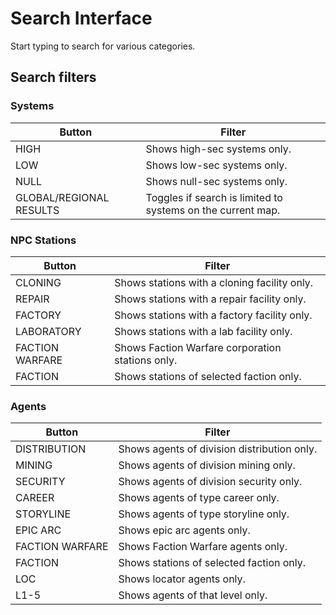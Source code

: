 # Search Interface
Start typing to search for various categories.
## Search filters
### Systems
| Button | Filter |
|--|--|
| HIGH | Shows high-sec systems only. |
| LOW| Shows low-sec systems only. |
| NULL| Shows null-sec systems only. |
| GLOBAL/REGIONAL RESULTS | Toggles if search is limited to systems on the current map. |

### NPC Stations
| Button | Filter |
|--|--|
| CLONING| Shows stations with a cloning facility only. |
| REPAIR| Shows stations with a repair facility only. |
| FACTORY| Shows stations with a factory facility only. |
| LABORATORY| Shows stations with a lab facility only. |
| FACTION WARFARE| Shows Faction Warfare corporation stations only. |
| FACTION| Shows stations of selected faction only. |

### Agents 
| Button | Filter |
|--|--|
| DISTRIBUTION| Shows agents of division distribution only. |
| MINING| Shows agents of division mining only. |
| SECURITY| Shows agents of division security only. |
| CAREER| Shows agents of type career only. |
| STORYLINE| Shows agents of type storyline only.  |
| EPIC ARC| Shows epic arc agents only. |
| FACTION WARFARE| Shows Faction Warfare agents only. |
| FACTION| Shows stations of selected faction only. |
| LOC| Shows locator agents only. |
| L1-5 | Shows agents of that level only. |


<!--stackedit_data:
eyJoaXN0b3J5IjpbLTE2MDYyNTA0MDUsNDI5NDI0OTUsODg4NT
cyNDksLTg3MjA1MDI4XX0=
-->